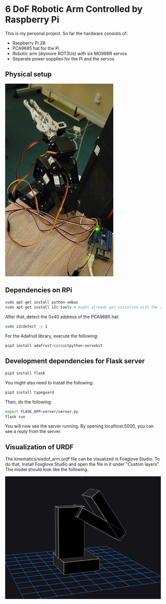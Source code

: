 # 6 DoF Robotic Arm Controlled by Raspberry Pi

This is my personal project. So far the hardware consists of:

- Raspberry Pi 2B
- PCA9685 hat for the Pi
- Robotic arm (diymore ROT3Us) with six MG996R servos
- Separate power supplies for the Pi and the servos

## Physical setup

![Physical setup](images/6dof-physical-setup.jpg "Physical setup")

## Dependencies on RPi

```sh
sudo apt-get install python-smbus
sudo apt-get install i2c-tools # might already get installed with the above
```

After that, detect the 0x40 address of the PCA9685 hat:

```sh
sudo i2cdetect -y 1
```

For the Adafruit library, execute the following:

```sh 
pip3 install adafruit-circuitpython-servokit
```

## Development dependencies for Flask server

```sh
pip3 install flask
```

You might also need to install the following:

```sh
pip3 install typeguard
```

Then, do the following:

```sh
export FLASK_APP=server/server.py
flask run
```

You will now see the server running. By opening localhost:5000, you can see a reply from the server.

## Visualization of URDF

The kinematics/sixdof_arm.urdf file can be visualized in Foxglove Studio. To do that, install Foxglove Studio and open the file in it under "Custom layers".
The model should look like the following.

![URDF visualization](images/urdf-visualization.png "URDF visualization")
